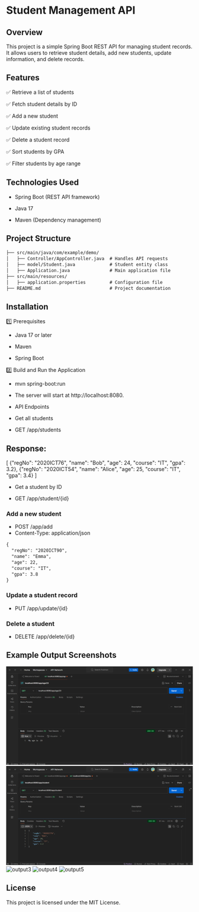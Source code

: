 # Student Management API

  

## Overview

This project is a simple Spring Boot REST API for managing student records. It allows users to retrieve student details, add new students, update information, and delete records.

## Features

✅ Retrieve a list of students

✅ Fetch student details by ID

✅ Add a new student

✅ Update existing student records

✅ Delete a student record

✅ Sort students by GPA

✅ Filter students by age range

## Technologies Used

- Spring Boot (REST API framework)

- Java 17

- Maven (Dependency management)

## Project Structure
````
├── src/main/java/com/example/demo/
│   ├── Controller/AppController.java  # Handles API requests
│   ├── model/Student.java             # Student entity class
│   ├── Application.java               # Main application file
├── src/main/resources/
│   ├── application.properties         # Configuration file
├── README.md                          # Project documentation
````
## Installation

1️⃣ Prerequisites

- Java 17 or later

- Maven

- Spring Boot

2️⃣ Build and Run the Application

- mvn spring-boot:run

- The server will start at http://localhost:8080.

- API Endpoints

- Get all students

- GET /app/students

## Response:

[
  {"regNo": "2020ICT76", "name": "Bob", "age": 24, "course": "IT", "gpa": 3.2},
  {"regNo": "2020ICT54", "name": "Alice", "age": 25, "course": "IT", "gpa": 3.4}
]

- Get a student by ID

- GET /app/student/{id}

### Add a new student

- POST /app/add
- Content-Type: application/json
````
{
  "regNo": "2020ICT90",
  "name": "Emma",
  "age": 22,
  "course": "IT",
  "gpa": 3.8
}

````

### Update a student record

- PUT /app/update/{id}

### Delete a student

- DELETE /app/delete/{id}

## Example Output Screenshots

![output1](ouput1.png)
![output2](ouput2.png)
![output3](output3.png)
![output4](output4.png)
![output5](output5.png)





## License

This project is licensed under the MIT License.

